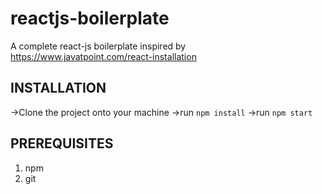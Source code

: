 # reactjs-boilerplate
A complete react-js boilerplate inspired by https://www.javatpoint.com/react-installation

INSTALLATION
------------
->Clone the project onto your machine
->run `npm install`
->run `npm start`

PREREQUISITES
-------------
1. npm
2. git